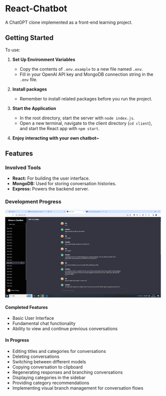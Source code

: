 # React-Chatbot

A ChatGPT clone implemented as a front-end learning project.

## Getting Started

To use: 

1. **Set Up Environment Variables**
   - Copy the contents of `.env.example` to a new file named `.env`.
   - Fill in your OpenAI API key and MongoDB connection string in the `.env` file.

2. **Install packages**
    - Remember to install related packages before you run the project. 

3. **Start the Application**
   - In the root directory, start the server with `node index.js`.
   - Open a new terminal, navigate to the client directory (`cd client`), and start the React app with `npm start`.

4. **Enjoy interacting with your own chatbot~**

## Features

### Involved Tools

- **React:** For building the user interface.
- **MongoDB:** Used for storing conversation histories.
- **Express:** Powers the backend server.

### Development Progress

![Alt text](image.png)

#### Completed Features

- Basic User Interface
- Fundamental chat functionality
- Ability to view and continue previous conversations

#### In Progress

- Editing titles and categories for conversations
- Deleting conversations
- Switching between different models
- Copying conversation to clipboard
- Regenerating responses and branching conversations
- Displaying categories in the sidebar
- Providing category recommendations
- Implementing visual branch management for conversation flows